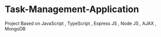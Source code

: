 # Task-Management-Application
Project Based on JavaScript , TypeScript , Express JS , Node JS , AJAX , MongoDB
